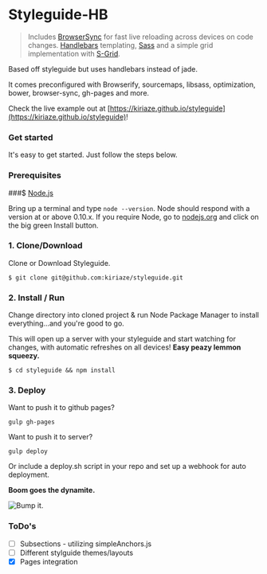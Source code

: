 # Styleguide-HB
> Includes [BrowserSync](https://github.com/shakyShane/browser-sync) for fast live reloading across devices on code changes. [Handlebars](http://handlebars.com) templating, [Sass](http://sass-lang.com/) and a simple grid implementation with [S-Grid](https://github.com/kiriaze/s-grid).

Based off styleguide but uses handlebars instead of jade.

It comes preconfigured with Browserify, sourcemaps, libsass, optimization, bower, browser-sync, gh-pages and more.

Check the live example out at [https://kiriaze.github.io/styleguide](https://kiriaze.github.io/styleguide)!

### Get started
It's easy to get started. Just follow the steps below.

### Prerequisites

###$ [Node.js](https://nodejs.org)

Bring up a terminal and type `node --version`.
Node should respond with a version at or above 0.10.x.
If you require Node, go to [nodejs.org](https://nodejs.org) and click on the big green Install button.

### 1. Clone/Download

Clone or Download Styleguide.

	$ git clone git@github.com:kiriaze/styleguide.git


### 2. Install / Run

Change directory into cloned project & run Node Package Manager to install everything...and you're good to go.

This will open up a server with your styleguide and start watching for changes, with automatic refreshes on all devices! **Easy peazy lemmon squeezy.**

	$ cd styleguide && npm install

### 3. Deploy

Want to push it to github pages?

	gulp gh-pages

Want to push it to server?

	gulp deploy

Or include a deploy.sh script in your repo and set up a webhook for auto deployment.

**Boom goes the dynamite.**

![Bump it.](https://media.giphy.com/media/DjVCpTvzAKLaE/giphy.gif)

### ToDo's
- [ ] Subsections - utilizing simpleAnchors.js
- [ ] Different stylguide themes/layouts
- [x] Pages integration
